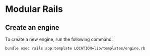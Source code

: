 # Modular Rails

## Create an engine
To create a new engine, run the following command:
```bash
bundle exec rails app:template LOCATION=lib/templates/engine.rb
```
